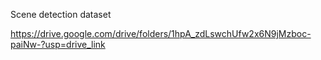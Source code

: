 Scene detection dataset

https://drive.google.com/drive/folders/1hpA_zdLswchUfw2x6N9jMzboc-paiNw-?usp=drive_link
